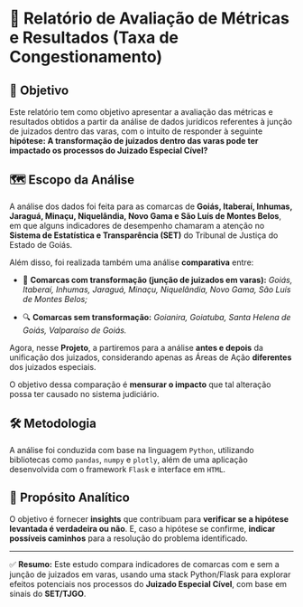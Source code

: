 # 📝 Relatório de Avaliação de Métricas e Resultados (Taxa de Congestionamento)

## 🎯 Objetivo

Este relatório tem como objetivo apresentar a avaliação das métricas e resultados obtidos a partir da análise de dados jurídicos referentes à junção de juizados dentro das varas, com o intuito de responder à seguinte **hipótese: A transformação de juizados dentro das varas pode ter impactado os processos do Juizado Especial Cível?**

## 🗺️ Escopo da Análise

A análise dos dados foi feita para as comarcas de **Goiás, Itaberaí, Inhumas, Jaraguá, Minaçu, Niquelândia, Novo Gama e São Luís de Montes Belos**, em que alguns indicadores de desempenho chamaram a atenção no **Sistema de Estatística e Transparência (SET)** do Tribunal de Justiça do Estado de Goiás.

Além disso, foi realizada também uma análise **comparativa** entre:

- 🧩 **Comarcas com transformação (junção de juizados em varas):** *Goiás, Itaberaí, Inhumas, Jaraguá, Minaçu, Niquelândia, Novo Gama, São Luís de Montes Belos;*

- 🔍 **Comarcas sem transformação:** *Goianira, Goiatuba, Santa Helena de Goiás, Valparaíso de Goiás.*

Agora, nesse **Projeto**, a partiremos para a análise **antes e depois** da unificação dos juizados, considerando apenas as Áreas de Ação **diferentes** dos juizados especiais.

O objetivo dessa comparação é **mensurar o impacto** que tal alteração possa ter causado no sistema judiciário.


## 🛠️ Metodologia

A análise foi conduzida com base na linguagem `Python`, utilizando bibliotecas como `pandas`, `numpy` e `plotly`, além de uma aplicação desenvolvida com o framework `Flask` e interface em `HTML`.

## 🎯 Propósito Analítico

O objetivo é fornecer **insights** que contribuam para **verificar se a hipótese levantada é verdadeira ou não**. E, caso a hipótese se confirme, **indicar possíveis caminhos** para a resolução do problema identificado.

--- 

✅ **Resumo:** Este estudo compara indicadores de comarcas com e sem a junção de juizados em varas, usando uma stack Python/Flask para explorar efeitos potenciais nos processos do **Juizado Especial Cível**, com base em sinais do **SET/TJGO**.

